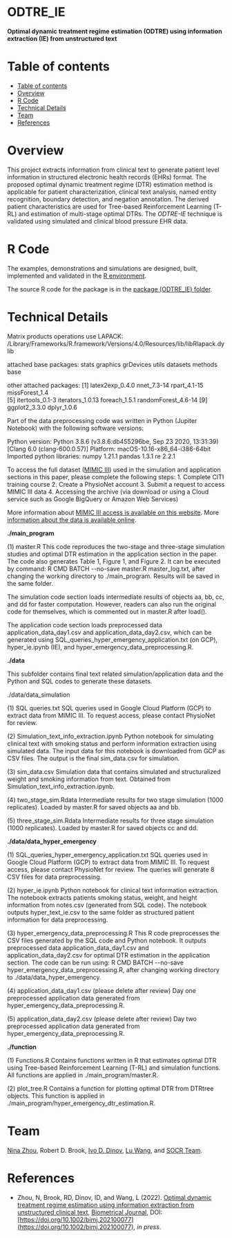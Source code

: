 # ODTRE_IE
**Optimal dynamic treatment regime estimation (ODTRE) using information extraction (IE) from unstructured text**

Table of contents
=================

<!--ts-->
   * [Table of contents](#table-of-contents)
   * [Overview](#overview)
   * [R Code](#r-code)
   * [Technical Details](#technical-details)
   * [Team](#team)
   * [References](#references)
<!--te-->


Overview
========

This project extracts information from clinical text to generate patient level information in structured electronic health records (EHRs) format.
The proposed optimal dynamic treatment regime (DTR) estimation method is applicable for patient characterization, clinical text analysis, named entity recognition, boundary detection, and negation annotation. The derived patient characteristics are used for Tree-based Reinforcement Learning (T-RL) and estimation of multi-stage optimal DTRs. 
The *ODTRE-IE* technique is validated using simulated and clinical blood pressure EHR data.

R Code
======

The examples, demonstrations and simulations are designed, built, implemented and validated in the [R environment](https://www.r-project.org). 

The source R code for the package is in the [package (ODTRE_IE) folder](https://github.com/SOCR/ODTRE_IE/tree/master/package).

Technical Details
=================

Matrix products operations use LAPACK: /Library/Frameworks/R.framework/Versions/4.0/Resources/lib/libRlapack.dylib

attached base packages: stats     graphics  grDevices utils     datasets  methods   base     

other attached packages:
 [1] latex2exp_0.4.0     nnet_7.3-14         rpart_4.1-15        missForest_1.4     
 [5] itertools_0.1-3     iterators_1.0.13    foreach_1.5.1       randomForest_4.6-14
 [9] ggplot2_3.3.0       dplyr_1.0.6        

Part of the data preprocessing code was written in Python (Jupiter Notebook) with the following software versions:

Python version: Python 3.8.6 (v3.8.6:db455296be, Sep 23 2020, 13:31:39) [Clang 6.0 (clang-600.0.57)]
Platform: macOS-10.16-x86_64-i386-64bit
Imported python libraries:
  numpy 1.21.1
  pandas 1.3.1
  re 2.2.1

To access the full dataset ([MIMIC III](https://physionet.org/content/mimiciii-demo/1.4/)) used in the simulation and application sections in this paper, please complete the following steps:
	1. Complete CITI training course
	2. Create a PhysioNet account
	3. Submit a request to access MIMIC III data
	4. Accessing the archive (via download or using a Cloud service such as Google BigQuery or Amazon Web Services) 

More information about [MIMIC III access is available on this website](https://mimic.physionet.org/gettingstarted/access). More [information about the data is available online](https://physionet.org/content/mimiciii/1.4/). 

**./main_program**
	
  (1) master.R
  This code reproduces the two-stage and three-stage simulation studies and optimal DTR estimation in the application section in the paper. The code also generates Table 1, Figure 1, and Figure 2. It can be executed by command: R CMD BATCH --no-save master.R master_log.txt, after changing the working directory to ./main_program. Results will be saved in the same folder. 

  The simulation code section loads intermediate results of objects aa, bb, cc, and dd for faster computation. However, readers can also run the original code for themselves, which is commented out in master.R after load().

  The application code section loads preprocessed data application_data_day1.csv and application_data_day2.csv, which can be generated using SQL_queries_hyper_emergency_application.txt (on GCP), hyper_ie.ipynb (IE), and hyper_emergency_data_preprocessing.R. 
	
**./data**

This subfolder contains final text related simulation/application data and the Python and SQL codes to generate these datasets.

 ./data/data_simulation

  (1) SQL queries.txt
  SQL queries used in Google Cloud Platform (GCP) to extract data from MIMIC III. To request access,   please contact PhysioNet for review.

  (2) Simulation_text_info_extraction.ipynb
  Python notebook for simulating clinical text with smoking status and perform information extraction using simulated data. The input data for this notebook is downloaded from GCP as CSV files. The output is the final sim_data.csv for simulation.
   
  (3) sim_data.csv
  Simulation data that contains simulated and structuralized weight and smoking information from text. Obtained from Simulation_text_info_extraction.ipynb.

  (4) two_stage_sim.Rdata
  Intermediate results for two stage simulation (1000 replicates). Loaded by master.R for saved objects aa and bb.

  (5) three_stage_sim.Rdata
  Intermediate results for three stage simulation (1000 replicates). Loaded by master.R for saved objects cc and dd.

 **./data/data_hyper_emergency**

  (1) SQL_queries_hyper_emergency_application.txt
  SQL queries used in Google Cloud Platform (GCP) to extract data from MIMIC III. To request access,   please contact PhysioNet for review. The queries will generate 8 CSV files for data preprocessing.

  (2) hyper_ie.ipynb
  Python notebook for clinical text information extraction. The notebook extracts patients smoking status, weight, and height information from notes.csv (generated from SQL code). The notebook outputs hyper_text_ie.csv to the same folder as structured patient information for data preprocessing.

  (3) hyper_emergency_data_preprocessing.R
  This R code preprocesses the CSV files generated by the SQL code and Python notebook. It outputs preprocessed data application_data_day1.csv and application_data_day2.csv for optimal DTR estimation in the application section. The code can be run using: R CMD BATCH --no-save hyper_emergency_data_preprocessing.R, after changing working directory to ./data/data_hyper_emergency.

  (4) application_data_day1.csv (please delete after review)
  Day one preprocessed application data generated from hyper_emergency_data_preprocessing.R.

  (5) application_data_day2.csv (please delete after review)
  Day two preprocessed application data generated from hyper_emergency_data_preprocessing.R.

**./function**

  (1) Functions.R
  Contains functions written in R that estimates optimal DTR using Tree-based Reinforcement Learning (T-RL) and simulation functions. All functions are applied in ./main_program/master.R.

  (2) plot_tree.R
  Contains a function for plotting optimal DTR from DTRtree objects. This function is applied in ./main_program/hyper_emergency_dtr_estimation.R. 
  

Team
====

[Nina Zhou](https://sph.umich.edu/biostat/phd-student-profiles/zhou-nina.html), Robert D. Brook, [Ivo D. Dinov](https://umich.edu/~dinov), [Lu Wang](https://sph.umich.edu/faculty-profiles/wang-lu.html), and [SOCR Team](http://www.socr.umich.edu/people/).


References
==========

* Zhou, N, Brook, RD, Dinov, ID, and Wang, L (2022). [Optimal dynamic treatment regime estimation using information extraction from unstructured clinical text](https://doi.org/10.1002/bimj.202100077), [Biometrical Journal](https://onlinelibrary.wiley.com/journal/15214036), DOI: [https://doi.org/10.1002/bimj.202100077](https://doi.org/10.1002/bimj.202100077), *in press*.
